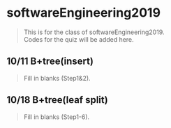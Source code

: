# softwareEngineering2019
>This is for the class of softwareEngineering2019.  
>Codes for the quiz will be added here.  

## 10/11 B+tree(insert)
>Fill in blanks (Step1&2).

## 10/18 B+tree(leaf split)
>Fill in blanks (Step1-6).
